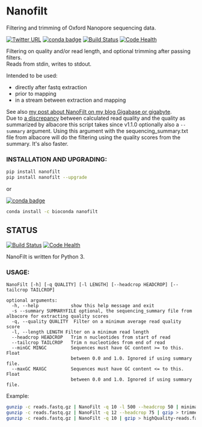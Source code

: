# Nanofilt
Filtering and trimming of Oxford Nanopore sequencing data.

[![Twitter URL](https://img.shields.io/twitter/url/https/twitter.com/wouter_decoster.svg?style=social&label=Follow%20%40wouter_decoster)](https://twitter.com/wouter_decoster)
[![conda badge](https://anaconda.org/bioconda/nanofilt/badges/installer/conda.svg)](https://anaconda.org/bioconda/nanofilt)
[![Build Status](https://travis-ci.org/wdecoster/nanofilt.svg?branch=master)](https://travis-ci.org/wdecoster/nanofilt) [![Code Health](https://landscape.io/github/wdecoster/nanofilt/master/landscape.svg?style=flat)](https://landscape.io/github/wdecoster/nanofilt/master)



Filtering on quality and/or read length, and optional trimming after passing filters.  
Reads from stdin, writes to stdout.  

Intended to be used:  
- directly after fastq extraction  
- prior to mapping  
- in a stream between extraction and mapping  

See also [my post about NanoFilt on my blog Gigabase or gigabyte](https://gigabaseorgigabyte.wordpress.com/2017/06/05/trimming-and-filtering-oxford-nanopore-sequencing-reads/).  
Due to [a discrepancy](https://gigabaseorgigabyte.wordpress.com/2017/07/14/calculated-average-quality-vs-albacore-summary/) between calculated read quality and the quality as summarized by albacore this script takes since v1.1.0 optionally also a `--summary` argument. Using this argument with the sequencing_summary.txt file from albacore will do the filtering using the quality scores from the summary. It's also faster.

### INSTALLATION AND UPGRADING:

```bash
pip install nanofilt
pip install nanofilt --upgrade
```
or

[![conda badge](https://anaconda.org/bioconda/nanofilt/badges/installer/conda.svg)](https://anaconda.org/bioconda/nanofilt)
```bash
conda install -c bioconda nanofilt
```
## STATUS
[![Build Status](https://travis-ci.org/wdecoster/nanofilt.svg?branch=master)](https://travis-ci.org/wdecoster/nanofilt) [![Code Health](https://landscape.io/github/wdecoster/nanofilt/master/landscape.svg?style=flat)](https://landscape.io/github/wdecoster/nanofilt/master)


NanoFilt is written for Python 3.

### USAGE:
```
NanoFilt [-h] [-q QUALITY] [-l LENGTH] [--headcrop HEADCROP] [--tailcrop TAILCROP]

optional arguments:  
  -h, --help            show this help message and exit  
  -s --summary SUMMARYFILE optional, the sequencing_summary file from albacore for extracting quality scores
  -q, --quality QUALITY  Filter on a minimum average read quality score  
  -l, --length LENGTH Filter on a minimum read length  
  --headcrop HEADCROP   Trim n nucleotides from start of read  
  --tailcrop TAILCROP   Trim n nucleotides from end of read
  --minGC MINGC         Sequences must have GC content >= to this. Float
                        between 0.0 and 1.0. Ignored if using summary file.
  --maxGC MAXGC         Sequences must have GC content <= to this. Float
                        between 0.0 and 1.0. Ignored if using summary file.
```

Example:
```bash
gunzip -c reads.fastq.gz | NanoFilt -q 10 -l 500 --headcrop 50 | minimap2 genome.fa - | samtools sort -O BAM -@24 -o alignment.bam -
gunzip -c reads.fastq.gz | NanoFilt -q 12 --headcrop 75 | gzip > trimmed-reads.fastq.gz
gunzip -c reads.fastq.gz | NanoFilt -q 10 | gzip > highQuality-reads.fastq.gz
```
